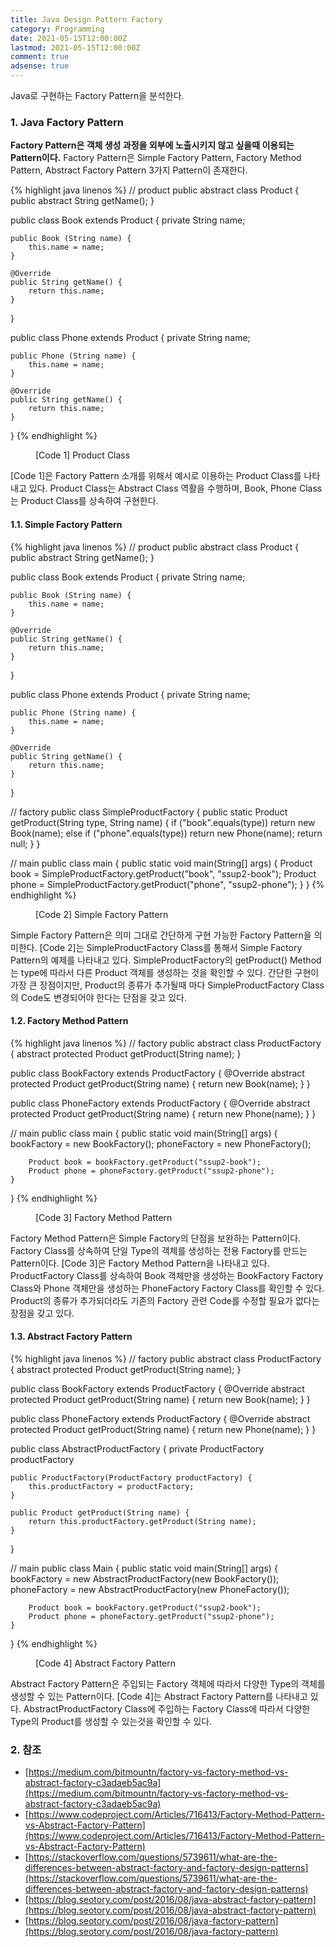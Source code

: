 ```yaml
---
title: Java Design Pattern Factory
category: Programming
date: 2021-05-15T12:00:00Z
lastmod: 2021-05-15T12:00:00Z
comment: true
adsense: true
---
```


Java로 구현하는 Factory Pattern을 분석한다.

### 1. Java Factory Pattern

**Factory Pattern은 객체 생성 과정을 외부에 노출시키지 않고 싶을때 이용되는 Pattern이다.** Factory Pattern은 Simple Factory Pattern, Factory Method Pattern, Abstract Factory Pattern 3가지 Pattern이 존재한다.

{% highlight java linenos %}
// product
public abstract class Product {
    public abstract String getName();
}

public class Book extends Product {
    private String name;

    public Book (String name) {
        this.name = name;
    }

    @Override
    public String getName() {
        return this.name;
    }
}

public class Phone extends Product {
    private String name;

    public Phone (String name) {
        this.name = name;
    }

    @Override
    public String getName() {
        return this.name;
    }
}
{% endhighlight %}
<figure>
<figcaption class="caption">[Code 1] Product Class</figcaption>
</figure>

[Code 1]은 Factory Pattern 소개를 위해서 예시로 이용하는 Product Class를 나타내고 있다. Product Class는 Abstract Class 역활을 수행하며, Book, Phone Class는 Product Class를 상속하여 구현한다.

#### 1.1. Simple Factory Pattern

{% highlight java linenos %}
// product
public abstract class Product {
    public abstract String getName();
}

public class Book extends Product {
    private String name;

    public Book (String name) {
        this.name = name;
    }

    @Override
    public String getName() {
        return this.name;
    }
}

public class Phone extends Product {
    private String name;

    public Phone (String name) {
        this.name = name;
    }

    @Override
    public String getName() {
        return this.name;
    }
}

// factory
public class SimpleProductFactory {
    public static Product getProduct(String type, String name) {
        if ("book".equals(type))
            return new Book(name);
        else if ("phone".equals(type))
            return new Phone(name);
        return null;
    }
}

// main
public class main {
    public static void main(String[] args) {
        Product book = SimpleProductFactory.getProduct("book", "ssup2-book");
        Product phone = SimpleProductFactory.getProduct("phone", "ssup2-phone");
    }
}
{% endhighlight %}
<figure>
<figcaption class="caption">[Code 2] Simple Factory Pattern</figcaption>
</figure>

Simple Factory Pattern은 의미 그대로 간단하게 구현 가능한 Factory Pattern을 의미한다. [Code 2]는 SimpleProductFactory Class를 통해서 Simple Factory Pattern의 예제를 나타내고 있다. SimpleProductFactory의 getProduct() Method는 type에 따라서 다른 Product 객체를 생성하는 것을 확인할 수 있다. 간단한 구현이 가장 큰 장점이지만, Product의 종류가 추가될때 마다 SimpleProductFactory Class의 Code도 변경되어야 한다는 단점을 갖고 있다. 

#### 1.2. Factory Method Pattern

{% highlight java linenos %}
// factory
public abstract class ProductFactory {
    abstract protected Product getProduct(String name);
}

public class BookFactory extends ProductFactory {
    @Override
    abstract protected Product getProduct(String name) {
        return new Book(name);
    }
}

public class PhoneFactory extends ProductFactory {
    @Override
    abstract protected Product getProduct(String name) {
        return new Phone(name);
    }
}

// main
public class main {
    public static void main(String[] args) {
        bookFactory = new BookFactory();
        phoneFactory = new PhoneFactory();

        Product book = bookFactory.getProduct("ssup2-book");
        Product phone = phoneFactory.getProduct("ssup2-phone");
    }
}
{% endhighlight %}
<figure>
<figcaption class="caption">[Code 3] Factory Method Pattern</figcaption>
</figure>

Factory Method Pattern은 Simple Factory의 단점을 보완하는 Pattern이다. Factory Class를 상속하여 단일 Type의 객체를 생성하는 전용 Factory를 만드는 Pattern이다. [Code 3]은 Factory Method Pattern을 나타내고 있다. ProductFactory Class를 상속하여 Book 객체만을 생성하는 BookFactory Factory Class와 Phone 객체만을 생성하는 PhoneFactory Factory Class를 확인할 수 있다. Product의 종류가 추가되더라도 기존의 Factory 관련 Code를 수정할 필요가 없다는 장점을 갖고 있다.

#### 1.3. Abstract Factory Pattern

{% highlight java linenos %}
// factory
public abstract class ProductFactory {
    abstract protected Product getProduct(String name);
}

public class BookFactory extends ProductFactory {
    @Override
    abstract protected Product getProduct(String name) {
        return new Book(name);
    }
}

public class PhoneFactory extends ProductFactory {
    @Override
    abstract protected Product getProduct(String name) {
        return new Phone(name);
    }
}

public class AbstractProductFactory {
    private ProductFactory productFactory

    public ProductFactory(ProductFactory productFactory) {
        this.productFactory = productFactory;
    }

    public Product getProduct(String name) {
        return this.productFactory.getProduct(String name);
    }
}

// main
public class Main {
    public static void main(String[] args) {
        bookFactory = new AbstractProductFactory(new BookFactory());
        phoneFactory = new AbstractProductFactory(new PhoneFactory());

        Product book = bookFactory.getProduct("ssup2-book");
        Product phone = phoneFactory.getProduct("ssup2-phone");
    }
}
{% endhighlight %}
<figure>
<figcaption class="caption">[Code 4] Abstract Factory Pattern</figcaption>
</figure>

Abstract Factory Pattern은 주입되는 Factory 객체에 따라서 다양한 Type의 객체를 생성할 수 있는 Pattern이다. [Code 4]는 Abstract Factory Pattern를 나타내고 있다. AbstractProductFactory Class에 주입하는 Factory Class에 따라서 다양한 Type의 Product를 생성할 수 있는것을 확인할 수 있다.

### 2. 참조

* [https://medium.com/bitmountn/factory-vs-factory-method-vs-abstract-factory-c3adaeb5ac9a](https://medium.com/bitmountn/factory-vs-factory-method-vs-abstract-factory-c3adaeb5ac9a)
* [https://www.codeproject.com/Articles/716413/Factory-Method-Pattern-vs-Abstract-Factory-Pattern](https://www.codeproject.com/Articles/716413/Factory-Method-Pattern-vs-Abstract-Factory-Pattern)
* [https://stackoverflow.com/questions/5739611/what-are-the-differences-between-abstract-factory-and-factory-design-patterns](https://stackoverflow.com/questions/5739611/what-are-the-differences-between-abstract-factory-and-factory-design-patterns)
* [https://blog.seotory.com/post/2016/08/java-abstract-factory-pattern](https://blog.seotory.com/post/2016/08/java-abstract-factory-pattern)
* [https://blog.seotory.com/post/2016/08/java-factory-pattern](https://blog.seotory.com/post/2016/08/java-factory-pattern)